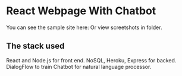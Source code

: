 
# React Webpage With Chatbot

You can see the sample site here: 
Or view screetshots in folder.
## The stack used


React and Node.js for front end. 
NoSQL, Heroku, Express for backed.  
DialogFlow to train Chatbot for natural language processor.


